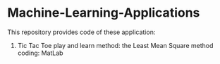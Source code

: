 # Machine-Learning-Applications

This repository provides code of these application:
1) Tic Tac Toe play and learn
   method: the Least Mean Square method
   coding: MatLab

